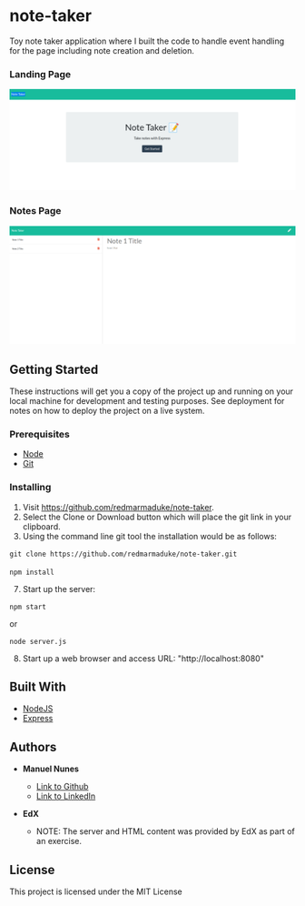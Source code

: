 # note-taker

Toy note taker application where I built the code to handle event handling for the page including note creation
and deletion.

### Landing Page
![Note Taker Landing Page](./.README/note-taker-landing.png)

### Notes Page
![Note Taker Notes Page](./.README/note-taker-notes-page.png)

## Getting Started

These instructions will get you a copy of the project up and running on your local machine for development and testing purposes. See deployment for notes on how to deploy the project on a live system.

### Prerequisites

* [Node](https://nodejs.org/en/)
* [Git](https://git-scm.com/)

### Installing

1) Visit https://github.com/redmarmaduke/note-taker.
2) Select the Clone or Download button which will place the git link in your clipboard.
3) Using the command line git tool the installation would be as follows:
```
git clone https://github.com/redmarmaduke/note-taker.git

npm install
```  

7) Start up the server:

```
npm start
```
or
```
node server.js
```



8) Start up a web browser and access URL: "http://localhost:8080"

## Built With

* [NodeJS](https://developer.mozilla.org/en-US/docs/Web/JavaScript)
* [Express](https://expressjs.com/en/4x/api.html)

## Authors

* **Manuel Nunes** 
  - [Link to Github](https://github.com/redmarmaduke/)
  - [Link to LinkedIn](https://www.linkedin.com/in/manuel-nunes-272ba31b/)

* **EdX**
  - NOTE: The server and HTML content was provided by EdX as part of an exercise.

## License

This project is licensed under the MIT License

